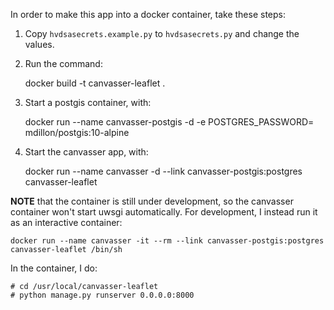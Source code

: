 In order to make this app into a docker container, take these steps:

1. Copy `hvdsasecrets.example.py` to `hvdsasecrets.py` and change the values.

2. Run the command:

    docker build -t canvasser-leaflet .

3. Start a postgis container, with:

    docker run --name canvasser-postgis -d -e POSTGRES_PASSWORD=<some-cool-password> mdillon/postgis:10-alpine

4. Start the canvasser app, with:

    docker run --name canvasser -d --link canvasser-postgis:postgres canvasser-leaflet

**NOTE** that the container is still under development, so the canvasser container won't start uwsgi automatically.  For development, I instead run it as an interactive container:

    docker run --name canvasser -it --rm --link canvasser-postgis:postgres canvasser-leaflet /bin/sh

In the container, I do:

    # cd /usr/local/canvasser-leaflet
    # python manage.py runserver 0.0.0.0:8000
